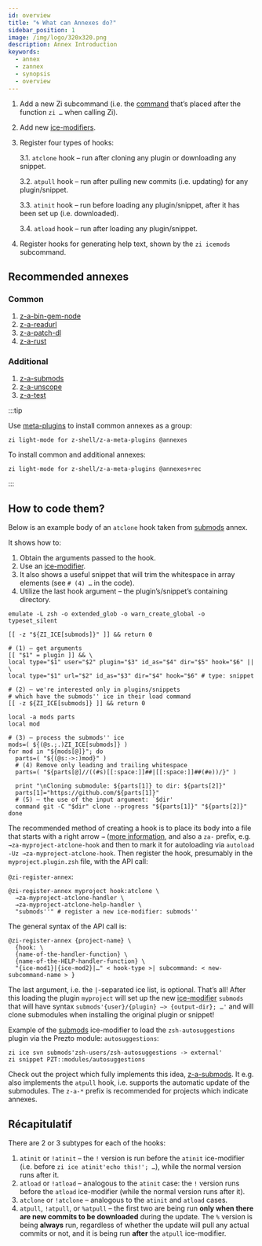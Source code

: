 ```yaml
---
id: overview
title: "🌀 What can Annexes do?"
sidebar_position: 1
image: /img/logo/320x320.png
description: Annex Introduction
keywords:
  - annex
  - zannex
  - synopsis
  - overview
---
```


<!-- @format -->

1. Add a new Zi subcommand (i.e. the [command][command] that’s placed after the function `zi …` when calling Zi).

2. Add new [ice-modifiers][ice-modifiers].

3. Register four types of hooks:

   3.1. `atclone` hook – run after cloning any plugin or downloading any snippet.

   3.2. `atpull` hook – run after pulling new commits (i.e. updating) for any plugin/snippet.

   3.3. `atinit` hook – run before loading any plugin/snippet, after it has been set up (i.e. downloaded).

   3.4. `atload` hook – run after loading any plugin/snippet.

4. Register hooks for generating help text, shown by the `zi icemods` subcommand.

## Recommended annexes

### Common

1. [z-a-bin-gem-node][bin-gem-node]
2. [z-a-readurl][readurl]
3. [z-a-patch-dl][patch-dl]
4. [z-a-rust][rust]

### Additional

1. [z-a-submods][submods]
2. [z-a-unscope][unscope]
3. [z-a-test][test]

:::tip

Use [meta-plugins](/ecosystem/annexes/meta-plugins) to install common annexes as a group:

```shell
zi light-mode for z-shell/z-a-meta-plugins @annexes
```

To install common and additional annexes:

```shell
zi light-mode for z-shell/z-a-meta-plugins @annexes+rec
```

:::

## How to code them?

Below is an example body of an `atclone` hook taken from [submods][submods] annex.

It shows how to:

1. Obtain the arguments passed to the hook.
2. Use an [ice-modifier][ice-modifiers].
3. It also shows a useful snippet that will trim the whitespace in array elements (see `# (4) …` in the code).
4. Utilize the last hook argument – the plugin’s/snippet’s containing directory.

```shell showLineNumbers
emulate -L zsh -o extended_glob -o warn_create_global -o typeset_silent

[[ -z "${ZI_ICE[submods]}" ]] && return 0

# (1) – get arguments
[[ "$1" = plugin ]] && \
local type="$1" user="$2" plugin="$3" id_as="$4" dir="$5" hook="$6" || \
local type="$1" url="$2" id_as="$3" dir="$4" hook="$6" # type: snippet

# (2) – we're interested only in plugins/snippets
# which have the submods'' ice in their load command
[[ -z ${ZI_ICE[submods]} ]] && return 0

local -a mods parts
local mod

# (3) – process the submods'' ice
mods=( ${(@s.;.)ZI_ICE[submods]} )
for mod in "${mods[@]}"; do
  parts=( "${(@s:->:)mod}" )
  # (4) Remove only leading and trailing whitespace
  parts=( "${parts[@]//((#s)[[:space:]]##|[[:space:]]##(#e))/}" )

  print "\nCloning submodule: ${parts[1]} to dir: ${parts[2]}"
  parts[1]="https://github.com/${parts[1]}"
  # (5) – the use of the input argument: `$dir'
  command git -C "$dir" clone --progress "${parts[1]}" "${parts[2]}"
done
```

The recommended method of creating a hook is to place its body into a file that starts with a right arrow `→` ([more information][the-proposed-function-name-prefixes], and also a `za-` prefix, e.g. `→za-myproject-atclone-hook` and then to mark it for autoloading via `autoload -Uz →za-myproject-atclone-hook`. Then register the hook, presumably in the `myproject.plugin.zsh` file, with the API call:

`@zi-register-annex`:

```shell
@zi-register-annex myproject hook:atclone \
  →za-myproject-atclone-handler \
  →za-myproject-atclone-help-handler \
  "submods''" # register a new ice-modifier: submods''
```

The general syntax of the API call is:

```shell
@zi-register-annex {project-name} \
  {hook: \
  {name-of-the-handler-function} \
  {name-of-the-HELP-handler-function} \
  "{ice-mod1}|{ice-mod2}|…" < hook-type >| subcommand: < new-subcommand-name > }
```

The last argument, i.e. the `|`-separated ice list, is optional. That’s all\! After this loading the plugin `myproject` will set up the new [ice-modifier][ice-modifiers] `submods` that will have syntax `submods'{user}/{plugin} –> {output-dir}; …'` and will clone submodules when installing the original plugin or snippet\!

Example of the [submods][submods] ice-modifier to load the `zsh-autosuggestions` plugin via the Prezto module: `autosuggestions`:

```shell showLineNumbers
zi ice svn submods'zsh-users/zsh-autosuggestions -> external'
zi snippet PZT::modules/autosuggestions
```

Check out the project which fully implements this idea, [z-a-submods][submods]. It e.g. also implements the `atpull` hook, i.e. supports the automatic update of the submodules. The `z-a-*` prefix is recommended for projects which indicate annexes.

## Récapitulatif

There are 2 or 3 subtypes for each of the hooks:

1. `atinit` or `!atinit` – the `!` version is run before the `atinit` ice-modifier (i.e. before `zi ice atinit'echo this!'; …`), while the normal version runs after it.
2. `atload` or `!atload` – analogous to the `atinit` case: the `!` version runs before the `atload` ice-modifier (while the normal version runs after it).
3. `atclone` or `!atclone` – analogous to the `atinit` and `atload` cases.
4. `atpull`, `!atpull`, or `%atpull` – the first two are being run **only when there are new commits to be downloaded** during the update. The `%` version is being **always** run, regardless of whether the update will pull any actual commits or not, and it is being run **after** the `atpull` ice-modifier.

<!-- end-of-file  -->
<!-- links -->



<!-- external -->

[command]: /docs/guides/commands
[ice-modifiers]: /docs/guides/syntax/ice-modifiers
[ice-modifiers]: /docs/guides/syntax/ice-modifiers
[the-proposed-function-name-prefixes]: /community/zsh_plugin_standard#the-proposed-function-name-prefixes

[bin-gem-node]: https://github.com/z-shell/z-a-bin-gem-node
[patch-dl]: https://github.com/z-shell/z-a-patch-dl
[readurl]: https://github.com/z-shell/z-a-readurl
[rust]: https://github.com/z-shell/z-a-rust
[submods]: https://github.com/z-shell/z-a-submods
[submods]: https://github.com/z-shell/z-a-submods
[test]: https://github.com/z-shell/z-a-test
[unscope]: https://github.com/z-shell/z-a-unscope
